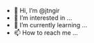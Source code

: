 - 👋 Hi, I’m @jtngir
- 👀 I’m interested in ...
- 🌱 I’m currently learning ...
- 📫 How to reach me ...

<!---
jtngir/jtngir is a ✨ special ✨ repository because its `README.md` (this file) appears on your GitHub profile.
You can click the Preview link to take a look at your changes.
--->
